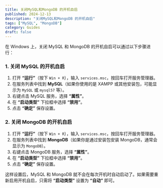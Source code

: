 ```yaml
---
title: 关闭MySQL和MongoDB 的开机自启
published: 2024-12-13
description: "关闭MySQL和MongoDB 的开机自启"
tags: ["MySQL", "MongoDB"]
category: Guides
draft: false
---
```


在 Windows 上，关闭 MySQL 和 MongoDB 的开机自启可以通过以下步骤进行：

### 1. 关闭 MySQL 的开机自启
1. 打开 **“运行”**（按下 `Win + R`），输入 `services.msc`，按回车打开服务管理器。
2. 在服务列表中找到 **MySQL**（如果你使用的是 XAMPP 或其他安装包，可能显示为 `MySQL` 或 `mysql57` 等）。
3. 右键点击 MySQL 服务，选择 **“属性”**。
4. 在 **“启动类型”** 下拉框中选择 **“禁用”**。
5. 点击 **“确定”** 保存设置。

### 2. 关闭 MongoDB 的开机自启
1. 打开 **“运行”**（按下 `Win + R`），输入 `services.msc`，按回车打开服务管理器。
2. 在服务列表中找到 **MongoDB**（如果你是通过安装包安装 MongoDB，通常会显示为 `MongoDB`）。
3. 右键点击 MongoDB 服务，选择 **“属性”**。
4. 在 **“启动类型”** 下拉框中选择 **“禁用”**。
5. 点击 **“确定”** 保存设置。

这样设置后，MySQL 和 MongoDB 就不会在每次开机时自动启动了。如果需要重新启用开机自启，只需将 **“启动类型”** 设置为 **“自动”** 即可。
